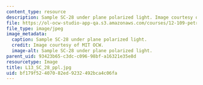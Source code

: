 ```yaml
---
content_type: resource
description: Sample SC-28 under plane polarized light. Image courtesy of MIT OCW.
file: https://ol-ocw-studio-app-qa.s3.amazonaws.com/courses/12-109-petrology-fall-2005/bf179f52407082ed9232492bca4c06fa_L13_SC_28_ppl.jpg
file_type: image/jpeg
image_metadata:
  caption: Sample SC-28 under plane polarized light.
  credit: Image courtesy of MIT OCW.
  image-alt: Sample SC-28 under plane polarized light.
parent_uid: 93423b65-c3dc-c096-98bf-a16321e35e8d
resourcetype: Image
title: L13_SC_28_ppl.jpg
uid: bf179f52-4070-82ed-9232-492bca4c06fa
---
```

